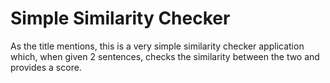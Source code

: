 # Simple Similarity Checker

As the title mentions, this is a very simple similarity checker application which, when given 2 sentences, checks the similarity between the two and provides a score. 

